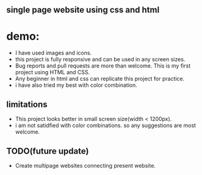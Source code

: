 ## single page website using css and html
# demo: 
* I have used images and icons.
* this project is fully responsive and can be used in any screen sizes.
* Bug reports and pull requests are more than welcome. This is my first project using HTML and CSS.
* Any beginner in html and css can replicate this project for practice.
* i have also tried my best with color combination.

## limitations
* This project looks better in small screen size(width < 1200px).
* i am not satidfied with color combinations. so any suggestions are most welcome.

## TODO(future update)
* Create multipage websites connecting present website.
